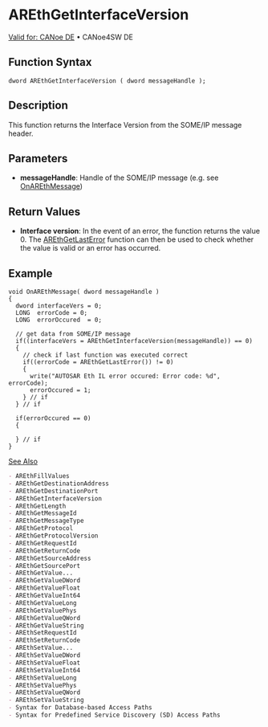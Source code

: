 # AREthGetInterfaceVersion

[Valid for: CANoe DE](../../../../Shared/FeatureAvailability.md) • CANoe4SW DE

## Function Syntax

```plaintext
dword AREthGetInterfaceVersion ( dword messageHandle );
```

## Description

This function returns the Interface Version from the SOME/IP message header.

## Parameters

- **messageHandle**: Handle of the SOME/IP message (e.g. see [OnAREthMessage](CAPLfunctionOnAREthMessage.md))

## Return Values

- **Interface version**: In the event of an error, the function returns the value 0. The [AREthGetLastError](CAPLfunctionAREthGetLastError.md) function can then be used to check whether the value is valid or an error has occurred.

## Example

```plaintext
void OnAREthMessage( dword messageHandle )
{
  dword interfaceVers = 0;
  LONG  errorCode = 0;
  LONG  errorOccured  = 0;

  // get data from SOME/IP message
  if((interfaceVers = AREthGetInterfaceVersion(messageHandle)) == 0)
  {
    // check if last function was executed correct
    if((errorCode = AREthGetLastError()) != 0)
    {
      write("AUTOSAR Eth IL error occured: Error code: %d", errorCode);
      errorOccured = 1;
    } // if
  } // if

  if(errorOccured == 0)
  {

  } // if
}
```

[See Also](javascript:void(0);)

```markdown
- AREthFillValues
- AREthGetDestinationAddress
- AREthGetDestinationPort
- AREthGetInterfaceVersion
- AREthGetLength
- AREthGetMessageId
- AREthGetMessageType
- AREthGetProtocol
- AREthGetProtocolVersion
- AREthGetRequestId
- AREthGetReturnCode
- AREthGetSourceAddress
- AREthGetSourcePort
- AREthGetValue...
- AREthGetValueDWord
- AREthGetValueFloat
- AREthGetValueInt64
- AREthGetValueLong
- AREthGetValuePhys
- AREthGetValueQWord
- AREthGetValueString
- AREthSetRequestId
- AREthSetReturnCode
- AREthSetValue...
- AREthSetValueDWord
- AREthSetValueFloat
- AREthSetValueInt64
- AREthSetValueLong
- AREthSetValuePhys
- AREthSetValueQWord
- AREthSetValueString
- Syntax for Database-based Access Paths
- Syntax for Predefined Service Discovery (SD) Access Paths
```
